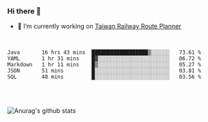 ### Hi there 👋

- 🔭 I’m currently working on [Taiwan Railway Route Planner](https://github.com/Taiwan-Railway-Route-Planner)

<br/>

<!--START_SECTION:waka-->
```text
Java       16 hrs 43 mins  ██████████████████▒░░░░░░   73.61 % 
YAML       1 hr 31 mins    █▓░░░░░░░░░░░░░░░░░░░░░░░   06.72 % 
Markdown   1 hr 11 mins    █▒░░░░░░░░░░░░░░░░░░░░░░░   05.27 % 
JSON       51 mins         █░░░░░░░░░░░░░░░░░░░░░░░░   03.81 % 
SQL        48 mins         █░░░░░░░░░░░░░░░░░░░░░░░░   03.56 % 
```
<!--END_SECTION:waka-->

<br/>
<br/>

![Anurag's github stats](https://github-readme-stats.vercel.app/api?username=DepickereSven&show_icons=true&theme=tokyonight)



<!--
**DepickereSven/DepickereSven** is a ✨ _special_ ✨ repository because its `README.md` (this file) appears on your GitHub profile.

Here are some ideas to get you started:

- 🔭 I’m currently working on ...
- 🌱 I’m currently learning ...
- 👯 I’m looking to collaborate on ...
- 🤔 I’m looking for help with ...
- 💬 Ask me about ...
- 📫 How to reach me: ...
- 😄 Pronouns: ...
- ⚡ Fun fact: ...
-->
